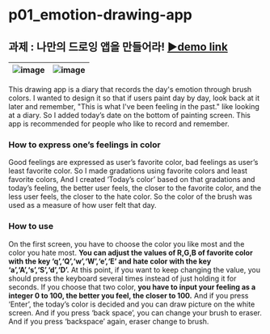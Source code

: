 # p01_emotion-drawing-app
## 과제 : 나만의 드로잉 앱을 만들어라! [▶demo link](https://simeunseo.github.io/2nd-assignment-7/)
![image](https://user-images.githubusercontent.com/55528304/221526909-f5760610-2e42-40a1-bc75-607df814a231.png) |![image](https://user-images.githubusercontent.com/55528304/221527009-0269498f-bc41-4d8a-8802-58805396d44d.png)
--- | --- | 

This drawing app is a diary that records the day's emotion
through brush colors. I wanted to design it so that if users
paint day by day, look back at it later and remember, "This is
what I've been feeling in the past." like looking at a diary. So I
added today’s date on the bottom of painting screen. This app
is recommended for people who like to record and remember.

### How to express one’s feelings in color
Good feelings are expressed as user’s favorite color, bad
feelings as user’s least favorite color. So I made gradations
using favorite colors and least favorite colors, And I created
‘Today’s color’ based on that gradations and today’s feeling,
the better user feels, the closer to the favorite color, and the
less user feels, the closer to the hate color. So the color of the
brush was used as a measure of how user felt that day.

### How to use
On the first screen, you have to choose the color you like most
and the color you hate most. **You can adjust the values of
R,G,B of favorite color with the key ‘q’,‘Q’,‘w’,‘W’,‘e’,‘E’ and
hate color with the key ‘a’,‘A’,‘s’,‘S’,‘d’,‘D’.** At this point, if you
want to keep changing the value, you should press the
keyboard several times instead of just holding it for seconds. If
you choose that two color, **you have to input your feeling as a
integer 0 to 100, the better you feel, the closer to 100.** And if
you press ‘Enter’, the today’s color is decided and you can
draw picture on the white screen. And if you press ‘back
space’, you can change your brush to eraser. And if you press
‘backspace’ again, eraser change to brush.
